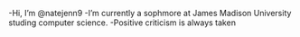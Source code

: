-Hi, I’m @natejenn9
-I’m currently a sophmore at James Madison University studing computer science.
-Positive criticism is always taken
<!---
natejenn9/natejenn9 is a ✨ special ✨ repository because its `README.md` (this file) appears on your GitHub profile.
You can click the Preview link to take a look at your changes.
--->
